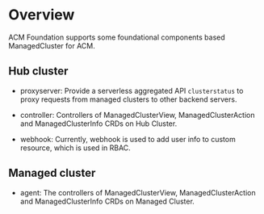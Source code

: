 
# Overview

ACM Foundation supports some foundational components based ManagedCluster for ACM.

## Hub cluster

* proxyserver: Provide a serverless aggregated API `clusterstatus` to proxy requests from managed clusters to other backend servers.

* controller: Controllers of ManagedClusterView, ManagedClusterAction and ManagedClusterInfo CRDs on Hub Cluster.

* webhook: Currently, webhook is used to add user info to custom resource, which is used in RBAC.

## Managed cluster

* agent: The controllers of ManagedClusterView, ManagedClusterAction and ManagedClusterInfo CRDs on Managed Cluster.
